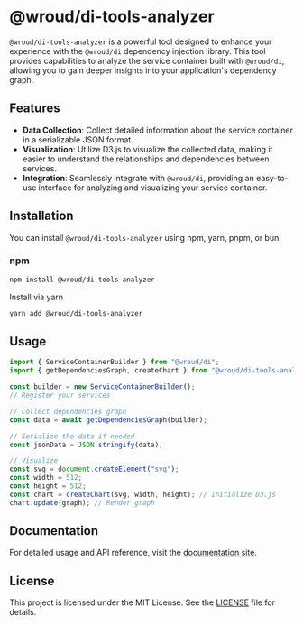# @wroud/di-tools-analyzer

`@wroud/di-tools-analyzer` is a powerful tool designed to enhance your experience with the `@wroud/di` dependency injection library. This tool provides capabilities to analyze the service container built with `@wroud/di`, allowing you to gain deeper insights into your application's dependency graph.

## Features

- **Data Collection**: Collect detailed information about the service container in a serializable JSON format.
- **Visualization**: Utilize D3.js to visualize the collected data, making it easier to understand the relationships and dependencies between services.
- **Integration**: Seamlessly integrate with `@wroud/di`, providing an easy-to-use interface for analyzing and visualizing your service container.

## Installation

You can install `@wroud/di-tools-analyzer` using npm, yarn, pnpm, or bun:

### npm

```sh
npm install @wroud/di-tools-analyzer
```

Install via yarn

```sh
yarn add @wroud/di-tools-analyzer
```

## Usage

```typescript
import { ServiceContainerBuilder } from "@wroud/di";
import { getDependenciesGraph, createChart } from "@wroud/di-tools-analyzer";

const builder = new ServiceContainerBuilder();
// Register your services

// Collect dependencies graph
const data = await getDependenciesGraph(builder);

// Serialize the data if needed
const jsonData = JSON.stringify(data);

// Visualize
const svg = document.createElement("svg");
const width = 512;
const height = 512;
const chart = createChart(svg, width, height); // Initialize D3.js
chart.update(graph); // Render graph
```

## Documentation

For detailed usage and API reference, visit the [documentation site](https://wroud.dev).

## License

This project is licensed under the MIT License. See the [LICENSE](./LICENSE) file for details.
